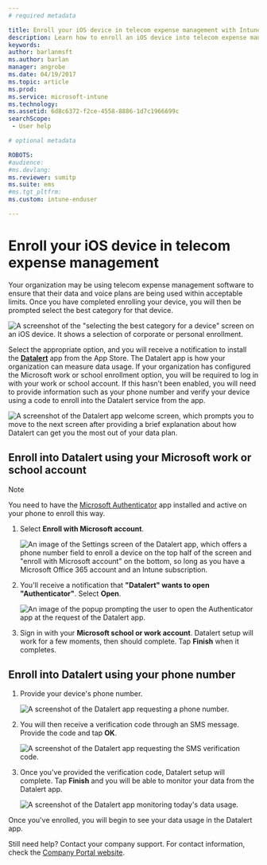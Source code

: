 ```yaml
---
# required metadata

title: Enroll your iOS device in telecom expense management with Intune
description: Learn how to enroll an iOS device into telecom expense management.
keywords:
author: barlanmsft
ms.author: barlan
manager: angrobe
ms.date: 04/19/2017
ms.topic: article
ms.prod:
ms.service: microsoft-intune
ms.technology:
ms.assetid: 6d8c6372-f2ce-4558-8886-1d7c1966699c
searchScope:
 - User help

# optional metadata

ROBOTS:
#audience:
#ms.devlang:
ms.reviewer: sumitp
ms.suite: ems
#ms.tgt_pltfrm:
ms.custom: intune-enduser

---
```


# Enroll your iOS device in telecom expense management

Your organization may be using telecom expense management software to ensure that their data and voice plans are being used within acceptable limits. Once you have completed enrolling your device, you will then be prompted select the best category for that device.

  ![A screenshot of the "selecting the best category for a device" screen on an iOS device. It shows a selection of corporate or personal enrollment.](./media/ios-enroll-10-tem-select-best-category.png)

Select the appropriate option, and you will receive a notification to install the [__Datalert__](https://itunes.apple.com/app/datalert/id771029268?mt=8) app from the App Store. The Datalert app is how your organization can measure data usage. If your organization has configured the Microsoft work or school enrollment option, you will be required to log in with your work or school account. If this hasn't been enabled, you will need to provide information such as your phone number and verify your device using a code to enroll into the Datalert service from the app.

  ![A screenshot of the Datalert app welcome screen, which prompts you to move to the next screen after providing a brief explanation about how Datalert can get you the most out of your data plan.](./media/ios-enroll-11-tem-datalert-setup.png)

## Enroll into Datalert using your Microsoft work or school account

> [!NOTE]
> You need to have the [Microsoft Authenticator](https://docs.microsoft.com/azure/multi-factor-authentication/end-user/microsoft-authenticator-app-how-to) app installed and active on your phone to enroll this way.

1. Select __Enroll with Microsoft account__.

   ![An image of the Settings screen of the Datalert app, which offers a phone number field to enroll a device on the top half of the screen and "enroll with Microsoft account" on the bottom, so long as you have a Microsoft Office 365 account and an Intune subscription.](./media/ios-enroll-11a-tem-datalert-enroll-msft-account.png)

2. You'll receive a notification that __"Datalert" wants to open "Authenticator"__. Select __Open__.

   ![An image of the popup prompting the user to open the Authenticator app at the request of the Datalert app.](./media/ios-enroll-11b-tem-datalert-open-authenticator.png)

3. Sign in with your __Microsoft school or work account__. Datalert setup will work for a few moments, then should complete. Tap __Finish__ when it completes.

## Enroll into Datalert using your phone number

1. Provide your device's phone number.

   ![A screenshot of the Datalert app requesting a phone number.](./media/ios-enroll-12-tem-datalert-phone-number.png)

2. You will then receive a verification code through an SMS message. Provide the code and tap __OK__.

   ![A screenshot of the Datalert app requesting the SMS verification code.](./media/ios-enroll-13-tem-datalert-sms.png)

3. Once you've provided the verification code, Datalert setup will complete. Tap __Finish__ and you will be able to monitor your data from the Datalert app.

   ![A screenshot of the Datalert app monitoring today's data usage.](./media/ios-enroll-14-tem-datalert-monitoring-active.png)

Once you've enrolled, you will begin to see your data usage in the Datalert app.

Still need help? Contact your company support. For contact information, check the [Company Portal website](https://portal.manage.microsoft.com#HelpDeskDialog).
